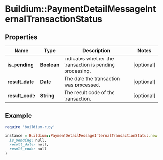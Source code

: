# Buildium::PaymentDetailMessageInternalTransactionStatus

## Properties

| Name | Type | Description | Notes |
| ---- | ---- | ----------- | ----- |
| **is_pending** | **Boolean** | Indicates whether the transaction is pending processing. | [optional] |
| **result_date** | **Date** | The date the transaction was processed. | [optional] |
| **result_code** | **String** | The result code of the transaction. | [optional] |

## Example

```ruby
require 'buildium-ruby'

instance = Buildium::PaymentDetailMessageInternalTransactionStatus.new(
  is_pending: null,
  result_date: null,
  result_code: null
)
```

